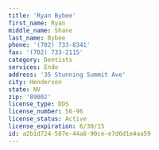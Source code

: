 ```yaml
---
title: 'Ryan Bybee'
first_name: Ryan
middle_name: Shane
last_name: Bybee
phone: '(702) 733-8341'
fax: '(702) 733-2115'
category: Dentists
services: Endo
address: '35 Stunning Summit Ave'
city: Henderson
state: NV
zip: '89002'
license_type: DDS
license_number: S6-96
license_status: Active
license_expiration: 6/30/15
id: a2b1d724-587e-44a8-90ce-e7d6d1e4aa59
---
```

